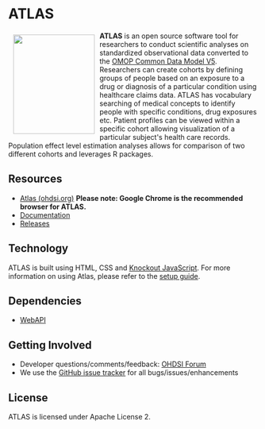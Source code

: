 # ATLAS

<a href="http://www.ohdsi.org/web/atlas"><img src="http://www.ohdsi.org/web/wiki/lib/exe/fetch.php?cache=&media=documentation:software:logo_without_text.png" align="left" hspace="10" vspace="6" width="164" height="200"></a>

**ATLAS** is an open source software tool for researchers to conduct scientific analyses on standardized observational data converted to the [OMOP Common Data Model V5](http://www.ohdsi.org/web/wiki/doku.php?id=documentation:cdm:single-page "OMOP Common Data Model V5"). Researchers can create cohorts by defining groups of people based on an exposure to a drug or diagnosis of a particular condition using healthcare claims data. ATLAS has vocabulary searching of medical concepts to identify people with specific conditions, drug exposures etc. Patient profiles can be viewed within a specific cohort allowing visualization of a particular subject's health care records. Population effect level estimation analyses allows for comparison of two different cohorts and leverages R packages.

## Resources

* [Atlas (ohdsi.org)](http://www.ohdsi.org/web/atlas) **Please note: Google Chrome is the recommended browser for ATLAS.**
* [Documentation](http://www.ohdsi.org/web/wiki/doku.php?id=documentation:software:atlas)
* [Releases](https://github.com/OHDSI/Atlas/releases "Atlas releases")

## Technology

ATLAS is built using HTML, CSS and [Knockout JavaScript](http://knockoutjs.com/ "Knockout JavaScript"). For more information on using Atlas, please refer to the [setup guide](http://www.ohdsi.org/web/wiki/doku.php?id=documentation:software:atlas:setup "setup guide").

## Dependencies
- [WebAPI](https://github.com/OHDSI/WebAPI "WebAPI")

## Getting Involved
* Developer questions/comments/feedback: <a href="http://forums.ohdsi.org/c/developers">OHDSI Forum</a>
* We use the <a href="../../issues">GitHub issue tracker</a> for all bugs/issues/enhancements

## License
ATLAS is licensed under Apache License 2.
